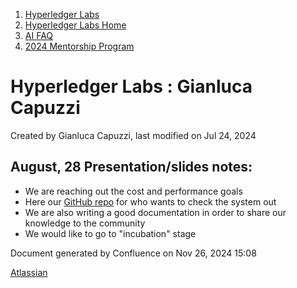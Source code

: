 1. [Hyperledger Labs](index.html)
2. [Hyperledger Labs Home](Hyperledger-Labs-Home_20283400.html)
3. [AI FAQ](AI-FAQ_20290949.html)
4. [2024 Mentorship Program](2024-Mentorship-Program_20291094.html)

# Hyperledger Labs : Gianluca Capuzzi

Created by Gianluca Capuzzi, last modified on Jul 24, 2024

## August, 28 Presentation/slides notes:

- We are reaching out the cost and performance goals
- Here our [GitHub repo](https://github.com/hyperledger-labs/aifaq/tree/main) for who wants to check the system out
- We are also writing a good documentation in order to share our knowledge to the community
- We would like to go to "incubation" stage

Document generated by Confluence on Nov 26, 2024 15:08

[Atlassian](http://www.atlassian.com/)
